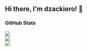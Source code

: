 ## Hi there, I'm dzackiero! 👋

### GitHub Stats
![](https://github-readme-streak-stats.herokuapp.com/?user=dzackiero&theme=radical&hide_border=false)<br/> 
![](https://github-readme-stats.vercel.app/api?username=dzackiero&show_icons=true&theme=radical)<br/>
![](https://github-readme-stats.vercel.app/api/top-langs/?username=dzackiero&theme=radical&hide_border=false&include_all_commits=false&count_private=true&layout=compact)<br/>

